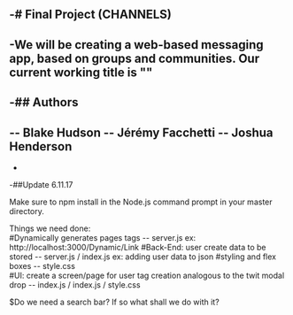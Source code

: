 -# Final Project (CHANNELS)
 -
 -We will be creating a web-based messaging app, based on groups and communities. Our current working title is ""
 -
 -## Authors
 -
 -- Blake Hudson
 -- Jérémy Facchetti
 -- Joshua Henderson
 -
 -


-##Update 6.11.17

Make sure to npm install in the Node.js command prompt in your master directory.

Things we need done:  
#Dynamically generates pages <a>tags -- server.js    ex: http://localhost:3000/Dynamic/Link
#Back-End: user create data to be stored -- server.js / index.js  ex: adding user data to json
#styling and flex boxes -- style.css  
#UI: create a screen/page for user tag creation analogous to the twit modal drop -- index.js / index.js / style.css 

$Do we need a search bar? If so what shall we do with it?




